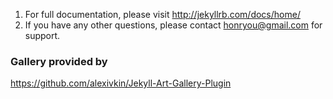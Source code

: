 1. For full documentation, please visit http://jekyllrb.com/docs/home/
2. If you have any other questions, please contact honryou@gmail.com for support.

### Gallery provided by
https://github.com/alexivkin/Jekyll-Art-Gallery-Plugin